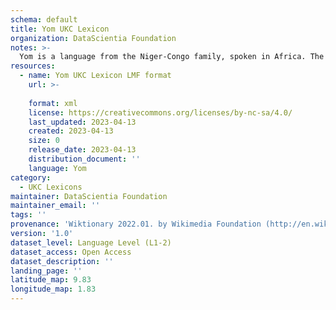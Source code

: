 ```yaml
---
schema: default
title: Yom UKC Lexicon
organization: DataScientia Foundation
notes: >-
  Yom is a language from the Niger-Congo family, spoken in Africa. The UKC Lexicon of Yom is represented as a lexico-semantic network. It consists of words, word senses, synsets, as well as sense-level and synset-level relationships.
resources:
  - name: Yom UKC Lexicon LMF format
    url: >-
      
    format: xml
    license: https://creativecommons.org/licenses/by-nc-sa/4.0/
    last_updated: 2023-04-13
    created: 2023-04-13
    size: 0
    release_date: 2023-04-13
    distribution_document: ''
    language: Yom
category:
  - UKC Lexicons
maintainer: DataScientia Foundation
maintainer_email: ''
tags: ''
provenance: 'Wiktionary 2022.01. by Wikimedia Foundation (http://en.wiktionary.org); Princeton WordNet 2.1 by Princeton University (https://wordnet.princeton.edu)'
version: '1.0'
dataset_level: Language Level (L1-2)
dataset_access: Open Access
dataset_description: ''
landing_page: ''
latitude_map: 9.83
longitude_map: 1.83
---
```

